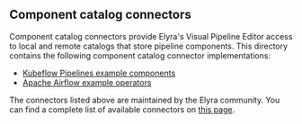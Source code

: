 ## Component catalog connectors

Component catalog connectors provide Elyra's Visual Pipeline Editor access to local and remote catalogs that store pipeline components. This directory contains the following component catalog connector implementations:
- [Kubeflow Pipelines example components](kfp-example-components-connector)
- [Apache Airflow example operators](airflow-example-components-connector)

The connectors listed above are maintained by the Elyra community. You can find a complete list of available connectors on [this page](connector-directory.md).